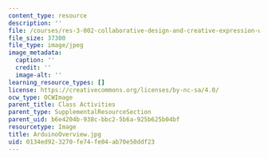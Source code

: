 ```yaml
---
content_type: resource
description: ''
file: /courses/res-3-002-collaborative-design-and-creative-expression-with-arduino-microcontrollers-january-iap-2017/0134ed923270fe74fe04ab70e50ddf23_ArduinoOverview.jpg
file_size: 37300
file_type: image/jpeg
image_metadata:
  caption: ''
  credit: ''
  image-alt: ''
learning_resource_types: []
license: https://creativecommons.org/licenses/by-nc-sa/4.0/
ocw_type: OCWImage
parent_title: Class Activities
parent_type: SupplementalResourceSection
parent_uid: b6e4204b-938c-bbc2-5b6a-925b625b04bf
resourcetype: Image
title: ArduinoOverview.jpg
uid: 0134ed92-3270-fe74-fe04-ab70e50ddf23
---
```

